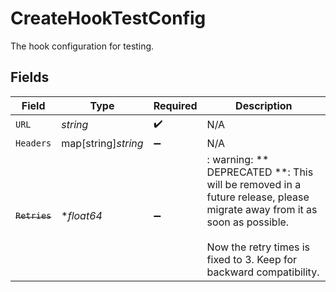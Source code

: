 # CreateHookTestConfig

The hook configuration for testing.


## Fields

| Field                                                                                                                                                                                        | Type                                                                                                                                                                                         | Required                                                                                                                                                                                     | Description                                                                                                                                                                                  |
| -------------------------------------------------------------------------------------------------------------------------------------------------------------------------------------------- | -------------------------------------------------------------------------------------------------------------------------------------------------------------------------------------------- | -------------------------------------------------------------------------------------------------------------------------------------------------------------------------------------------- | -------------------------------------------------------------------------------------------------------------------------------------------------------------------------------------------- |
| `URL`                                                                                                                                                                                        | *string*                                                                                                                                                                                     | :heavy_check_mark:                                                                                                                                                                           | N/A                                                                                                                                                                                          |
| `Headers`                                                                                                                                                                                    | map[string]*string*                                                                                                                                                                          | :heavy_minus_sign:                                                                                                                                                                           | N/A                                                                                                                                                                                          |
| ~~`Retries`~~                                                                                                                                                                                | **float64*                                                                                                                                                                                   | :heavy_minus_sign:                                                                                                                                                                           | : warning: ** DEPRECATED **: This will be removed in a future release, please migrate away from it as soon as possible.<br/><br/>Now the retry times is fixed to 3. Keep for backward compatibility. |